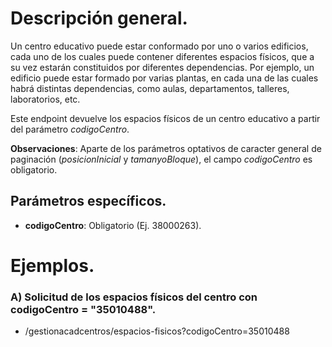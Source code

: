 # Descripción general.

Un centro educativo puede estar conformado por uno o varios edificios, cada uno de los cuales puede contener diferentes espacios físicos, que a su vez estarán constituidos por diferentes dependencias. Por ejemplo, un edificio puede estar formado por varias plantas, en cada una de las cuales habrá distintas dependencias, como aulas, departamentos, talleres, laboratorios, etc.

Este endpoint devuelve los espacios físicos de un centro educativo a partir del parámetro *codigoCentro*.

**Observaciones**: Aparte de los parámetros optativos de caracter general de paginación (_posicionInicial_ y _tamanyoBloque_), el campo *codigoCentro* es obligatorio.

## Parámetros específicos.

* **codigoCentro**: Obligatorio (Ej. 38000263).

# Ejemplos.
### A) Solicitud de los espacios físicos del centro con codigoCentro = "35010488".
* /gestionacadcentros/espacios-fisicos?codigoCentro=35010488
